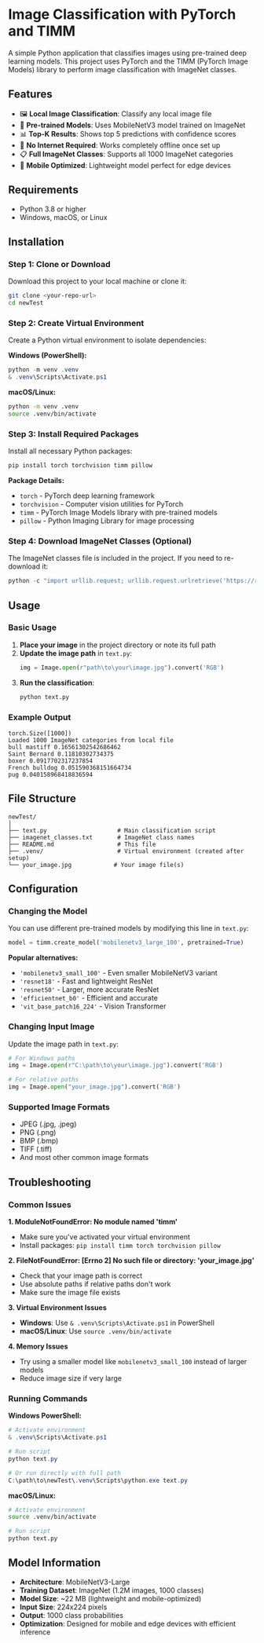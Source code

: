 # Image Classification with PyTorch and TIMM

A simple Python application that classifies images using pre-trained deep learning models. This project uses PyTorch and the TIMM (PyTorch Image Models) library to perform image classification with ImageNet classes.

## Features

- 🖼️ **Local Image Classification**: Classify any local image file
- 🧠 **Pre-trained Models**: Uses MobileNetV3 model trained on ImageNet
- 📊 **Top-K Results**: Shows top 5 predictions with confidence scores
- 🔧 **No Internet Required**: Works completely offline once set up
- 📋 **Full ImageNet Classes**: Supports all 1000 ImageNet categories
- 📱 **Mobile Optimized**: Lightweight model perfect for edge devices

## Requirements

- Python 3.8 or higher
- Windows, macOS, or Linux

## Installation

### Step 1: Clone or Download
Download this project to your local machine or clone it:
```bash
git clone <your-repo-url>
cd newTest
```

### Step 2: Create Virtual Environment
Create a Python virtual environment to isolate dependencies:

**Windows (PowerShell):**
```powershell
python -m venv .venv
& .venv\Scripts\Activate.ps1
```

**macOS/Linux:**
```bash
python -m venv .venv
source .venv/bin/activate
```

### Step 3: Install Required Packages
Install all necessary Python packages:
```bash
pip install torch torchvision timm pillow
```

**Package Details:**
- `torch` - PyTorch deep learning framework
- `torchvision` - Computer vision utilities for PyTorch
- `timm` - PyTorch Image Models library with pre-trained models
- `pillow` - Python Imaging Library for image processing

### Step 4: Download ImageNet Classes (Optional)
The ImageNet classes file is included in the project. If you need to re-download it:
```python
python -c "import urllib.request; urllib.request.urlretrieve('https://raw.githubusercontent.com/pytorch/hub/master/imagenet_classes.txt', 'imagenet_classes.txt')"
```

## Usage

### Basic Usage
1. **Place your image** in the project directory or note its full path
2. **Update the image path** in `text.py`:
   ```python
   img = Image.open(r"path\to\your\image.jpg").convert('RGB')
   ```
3. **Run the classification**:
   ```bash
   python text.py
   ```

### Example Output
```
torch.Size([1000])
Loaded 1000 ImageNet categories from local file
bull mastiff 0.16561302542686462
Saint Bernard 0.11810302734375
boxer 0.0917702317237854
French bulldog 0.051590368151664734
pug 0.040158968418836594
```

## File Structure
```
newTest/
│
├── text.py                    # Main classification script
├── imagenet_classes.txt       # ImageNet class names
├── README.md                  # This file
├── .venv/                     # Virtual environment (created after setup)
└── your_image.jpg            # Your image file(s)
```

## Configuration

### Changing the Model
You can use different pre-trained models by modifying this line in `text.py`:
```python
model = timm.create_model('mobilenetv3_large_100', pretrained=True)
```

**Popular alternatives:**
- `'mobilenetv3_small_100'` - Even smaller MobileNetV3 variant
- `'resnet18'` - Fast and lightweight ResNet
- `'resnet50'` - Larger, more accurate ResNet
- `'efficientnet_b0'` - Efficient and accurate
- `'vit_base_patch16_224'` - Vision Transformer

### Changing Input Image
Update the image path in `text.py`:
```python
# For Windows paths
img = Image.open(r"C:\path\to\your\image.jpg").convert('RGB')

# For relative paths
img = Image.open("your_image.jpg").convert('RGB')
```

### Supported Image Formats
- JPEG (.jpg, .jpeg)
- PNG (.png)
- BMP (.bmp)
- TIFF (.tiff)
- And most other common image formats

## Troubleshooting

### Common Issues

**1. ModuleNotFoundError: No module named 'timm'**
- Make sure you've activated your virtual environment
- Install packages: `pip install timm torch torchvision pillow`

**2. FileNotFoundError: [Errno 2] No such file or directory: 'your_image.jpg'**
- Check that your image path is correct
- Use absolute paths if relative paths don't work
- Make sure the image file exists

**3. Virtual Environment Issues**
- **Windows**: Use `& .venv\Scripts\Activate.ps1` in PowerShell
- **macOS/Linux**: Use `source .venv/bin/activate`

**4. Memory Issues**
- Try using a smaller model like `mobilenetv3_small_100` instead of larger models
- Reduce image size if very large

### Running Commands

**Windows PowerShell:**
```powershell
# Activate environment
& .venv\Scripts\Activate.ps1

# Run script
python text.py

# Or run directly with full path
C:\path\to\newTest\.venv\Scripts\python.exe text.py
```

**macOS/Linux:**
```bash
# Activate environment
source .venv/bin/activate

# Run script
python text.py
```

## Model Information

- **Architecture**: MobileNetV3-Large
- **Training Dataset**: ImageNet (1.2M images, 1000 classes)
- **Model Size**: ~22 MB (lightweight and mobile-optimized)
- **Input Size**: 224x224 pixels
- **Output**: 1000 class probabilities
- **Optimization**: Designed for mobile and edge devices with efficient inference
